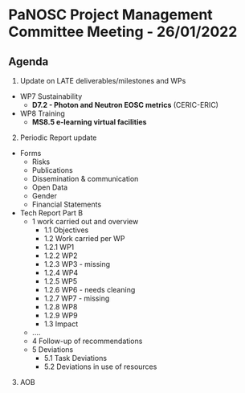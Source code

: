 PaNOSC Project Management Committee Meeting - 26/01/2022 
=========================================================

Agenda
------	

1. Update on LATE deliverables/milestones and WPs
* WP7 Sustainability
  * **D7.2 - Photon and Neutron EOSC metrics** (CERIC-ERIC)
* WP8 Training
  * **MS8.5 e-learning virtual facilities**

2. Periodic Report update
* Forms
  * Risks
  * Publications
  * Dissemination & communication
  * Open Data
  * Gender
  * Financial Statements
* Tech Report Part B
   * 1 work carried out and overview
     * 1.1 Objectives
     * 1.2 Work carried per WP
     * 1.2.1 WP1
     * 1.2.2 WP2
     * 1.2.3 WP3 - missing
     * 1.2.4 WP4
     * 1.2.5 WP5
     * 1.2.6 WP6 - needs cleaning
     * 1.2.7 WP7 - missing
     * 1.2.8 WP8
     * 1.2.9 WP9
     * 1.3 Impact
   * ....
   * 4 Follow-up of recommendations
   * 5 Deviations
     * 5.1 Task Deviations
     * 5.2 Deviations in use of resources

3. AOB
